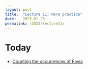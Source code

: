 ```yaml
---
layout: post
title:  "Lecture 11: More practice"
date:   2023-01-23
permalink: /2022/lecture11/
---
```


# Today

- [Counting the occurrences of Favia](https://adamkocsis.github.io/rkheion/Exercises/2023-01-17_favia-occurrencecount.html)




